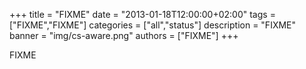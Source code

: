 +++
title = "FIXME"
date = "2013-01-18T12:00:00+02:00"
tags = ["FIXME","FIXME"]
categories = ["all","status"]
description = "FIXME"
banner = "img/cs-aware.png"
authors = ["FIXME"]
+++


FIXME
